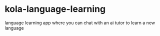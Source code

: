 # kola-language-learning
language learning app where you can chat with an ai tutor to learn a new language
